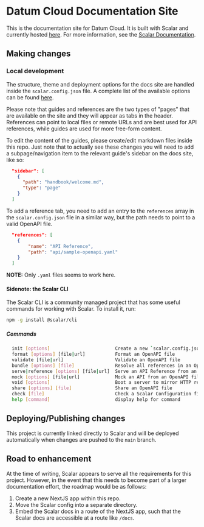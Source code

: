 # Datum Cloud Documentation Site

This is the documentation site for Datum Cloud. It is built with Scalar and
currently hosted [here](https://datum-docs.apidocumentation.com/). For more
information, see the [Scalar Documentation](https://guides.scalar.com/scalar/scalar-docs/getting-started).

## Making changes

### Local development

The structure, theme and deployment options for the docs site are handled inside
the `scalar.config.json` file. A complete list of the available options can be
found [here](https://github.com/scalar/scalar/blob/main/documentation/configuration.md).

Please note that guides and references are the two types of "pages" that are
available on the site and they will appear as tabs in the header. References can
point to local files or remote URLs and are best used for API references, while
guides are used for more free-form content.

To edit the content of the guides, please create/edit markdown files inside this
repo. Just note that to actually see these changes you will need to add a
subpage/navigation item to the relevant guide's sidebar on the docs site, like
so:

```json
  "sidebar": [
    {
      "path": "handbook/welcome.md",
      "type": "page"
    }
  ]
```

To add a reference tab, you need to add an entry to the `references` array in
the `scalar.config.json` file in a similar way, but the path needs to point to a
valid OpenAPI file.

```json
  "references": [
    {
        "name": "API Reference",
        "path": "api/sample-openapi.yaml"
    }
  ]
```

**NOTE:** Only `.yaml` files seems to work here.

#### Sidenote: the Scalar CLI

The Scalar CLI is a community managed project that has some useful commands for
working with Scalar. To install it, run:

```bash
npm -g install @scalar/cli
```

##### Commands

```bash
  init [options]                        Create a new `scalar.config.json` file to configure where your OpenAPI file is placed.
  format [options] [file|url]           Format an OpenAPI file
  validate [file|url]                   Validate an OpenAPI file
  bundle [options] [file]               Resolve all references in an OpenAPI file
  serve|reference [options] [file|url]  Serve an API Reference from an OpenAPI file
  mock [options] [file|url]             Mock an API from an OpenAPI file
  void [options]                        Boot a server to mirror HTTP requests
  share [options] [file]                Share an OpenAPI file
  check [file]                          Check a Scalar Configuration file
  help [command]                        display help for command
```

## Deploying/Publishing changes

This project is currently linked directly to Scalar and will be deployed automatically when changes are pushed to the `main` branch.

## Road to enhancement

At the time of writing, Scalar appears to serve all the requirements for this project. However, in the event that this needs to become part of a larger documentation effort, the roadmap would be as follows:

1. Create a new NextJS app within this repo.
2. Move the Scalar config into a separate directory.
3. Embed the Scalar docs in a route of the NextJS app, such that the Scalar docs are accessible at a route like `/docs`.
